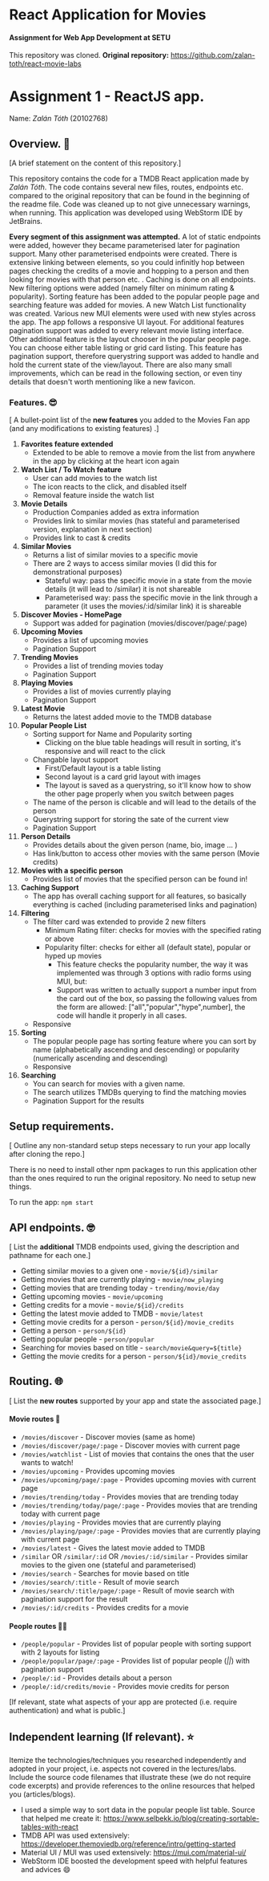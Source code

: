 # React Application for Movies
#### Assignment for Web App Development at SETU

This repository was cloned. **Original repository:** https://github.com/zalan-toth/react-movie-labs 

# Assignment 1 - ReactJS app.

Name: *Zalán Tóth* (20102768)

## Overview. :monocle_face:

[A brief statement on the content of this repository.]

This repository contains the code for a TMDB React application made by *Zalán Tóth*. The code contains several new files, routes, endpoints etc. compared to the original repository that can be found in the beginning of the readme file. Code was cleaned up to not give unnecessary warnings, when running. This application was developed using WebStorm IDE by JetBrains.

**Every segment of this assignment was attempted.**
A lot of static endpoints were added, however they became parameterised later for pagination support. Many other parameterised endpoints were created. There is extensive linking between elements, so you could infinitly hop between pages checking the credits of a movie and hopping to a person and then looking for movies with that person etc. . Caching is done on all endpoints. New filtering options were added (namely filter on minimum rating & popularity). Sorting feature has been added to the popular people page and searching feature was added for movies. A new Watch List functionality was created. Various new MUI elements were used with new styles across the app. The app follows a responsive UI layout. For additional features pagination support was added to every relevant movie listing interface. Other additional feature is the layout chooser in the popular people page. You can choose either table listing or grid card listing. This feature has pagination support, therefore querystring support was added to handle and hold the current state of the view/layout. There are also many small improvements, which can be read in the following section, or even tiny details that doesn't worth mentioning like a new favicon.

### Features. :sunglasses:
[ A bullet-point list of the __new features__ you added to the Movies Fan app (and any modifications to existing features) .]

 
1. **Favorites feature extended**
    - Extended to be able to remove a movie from the list from anywhere in the app by clicking at the heart icon again
2. **Watch List / To Watch feature**
    - User can add movies to the watch list
    - The icon reacts to the click, and disabled itself
    - Removal feature inside the watch list
3. **Movie Details**
    - Production Companies added as extra information
    - Provides link to similar movies (has stateful and parameterised version, explanation in next section)
    - Provides link to cast & credits
4. **Similar Movies**
    - Returns a list of similar movies to a specific movie
    - There are 2 ways to access similar movies (I did this for demonstrational purposes)
        - Stateful way: pass the specific movie in a state from the movie details (it will lead to /similar) it is not shareable
        - Parameterised way: pass the specific movie in the link through a parameter (it uses the movies/:id/similar link) it is shareable
5. **Discover Movies - HomePage**
    - Support was added for pagination (movies/discover/page/:page)
6. **Upcoming Movies**
    - Provides a list of upcoming movies
    - Pagination Support
7. **Trending Movies**
    - Provides a list of trending movies today
    - Pagination Support
8. **Playing Movies**
    - Provides a list of movies currently playing
    - Pagination Support
9. **Latest Movie**
    - Returns the latest added movie to the TMDB database
10. **Popular People List**
    - Sorting support for Name and Popularity sorting
        - Clicking on the blue table headings will result in sorting, it's responsive and will react to the click
    - Changable layout support
        - First/Default layout is a table listing
        - Second layout is a card grid layout with images
        - The layout is saved as a querystring, so it'll know how to show the other page properly when you switch between pages
    - The name of the person is clicable and will lead to the details of the person
    - Querystring support for storing the sate of the current view
    - Pagination Support
11. **Person Details**
    - Provides details about the given person (name, bio, image ... )
    - Has link/button to access other movies with the same person (Movie credits)
12. **Movies with a specific person**
    - Provides list of movies that the specified person can be found in!
13. **Caching Support**
    - The app has overall caching support for all features, so basically everything is cached (including parameterised links and pagination)
14. **Filtering**
    - The filter card was extended to provide 2 new filters
        - Minimum Rating filter: checks for movies with the specified rating or above
        - Popularity filter: checks for either all (default state), popular or hyped up movies
             - This feature checks the popularity number, the way it was implemented was through 3 options with radio forms using MUI, but:
             - Support was written to actually support a number input from the card out of the box, so passing the following values from the form are allowed: ["all","popular","hype",number], the code will handle it properly in all cases.
    - Responsive
15. **Sorting**
    - The popular people page has sorting feature where you can sort by name (alphabetically ascending and descending) or popularity (numerically ascending and descending)
    - Responsive
16. **Searching**
    - You can search for movies with a given name.
    - The search utilizes TMDBs querying to find the matching movies
    - Pagination Support for the results

## Setup requirements.

[ Outline any non-standard setup steps necessary to run your app locally after cloning the repo.]

There is no need to install other npm packages to run this application other than the ones required to run the original repository. No need to setup new things.

To run the app:
`npm start`

## API endpoints. :nerd_face:

[ List the __additional__ TMDB endpoints used, giving the description and pathname for each one.] 

+ Getting similar movies to a given one - `movie/${id}/similar`
+ Getting movies that are currently playing - `movie/now_playing`
+ Getting movies that are trending today - `trending/movie/day`
+ Getting upcoming movies - `movie/upcoming`
+ Getting credits for a movie - `movie/${id}/credits`
+ Getting the latest movie added to TMDB - `movie/latest`
+ Getting movie credits for a person - `person/${id}/movie_credits`
+ Getting a person - `person/${id}`
+ Getting popular people - `person/popular`
+ Searching for movies based on title - `search/movie&query=${title}`
+ Getting the movie credits for a person - `person/${id}/movie_credits`

## Routing. :globe_with_meridians:	

[ List the __new routes__ supported by your app and state the associated page.]
#### Movie routes :movie_camera:
+ `/movies/discover` - Discover movies (same as home)
+ `/movies/discover/page/:page` - Discover movies with current page
+ `/movies/watchlist` - List of movies that contains the ones that the user wants to watch!
+ `/movies/upcoming` - Provides upcoming movies
+ `/movies/upcoming/page/:page` - Provides upcoming movies with current page
+ `/movies/trending/today` - Provides movies that are trending today
+ `/movies/trending/today/page/:page` - Provides movies that are trending today with current page
+ `/movies/playing` - Provides movies that are currently playing
+ `/movies/playing/page/:page` - Provides movies that are currently playing with current page
+ `/movies/latest` - Gives the latest movie added to TMDB
+ `/similar` OR `/similar/:id` OR `/movies/:id/similar` - Provides similar movies to the given one (stateful and parameterised)
+ `/movies/search` - Searches for movie based on title
+ `/movies/search/:title` - Result of movie search
+ `/movies/search/:title/page/:page` - Result of movie search with pagination support for the result
+ `/movies/:id/credits` - Provides credits for a movie
#### People routes :person_red_hair:
+ `/people/popular` - Provides list of popular people with sorting support with 2 layouts for listing
+ `/people/popular/page/:page` - Provides list of popular people (_||_) with pagination support
+ `/people/:id` - Provides details about a person
+ `/people/:id/credits/movie` - Provides movie credits for person

[If relevant, state what aspects of your app are protected (i.e. require authentication) and what is public.]

## Independent learning (If relevant). :star:

Itemize the technologies/techniques you researched independently and adopted in your project, 
i.e. aspects not covered in the lectures/labs. Include the source code filenames that illustrate these 
(we do not require code excerpts) and provide references to the online resources that helped you (articles/blogs).

+ I used a simple way to sort data in the popular people list table. Source that helped me create it: https://www.selbekk.io/blog/creating-sortable-tables-with-react
+ TMDB API was used extensively: https://developer.themoviedb.org/reference/intro/getting-started
+ Material UI / MUI was used extensively: https://mui.com/material-ui/ 
+ WebStorm IDE boosted the development speed with helpful features and advices :smile:



